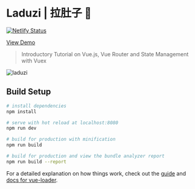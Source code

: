 
# Laduzi | 拉肚子 💩

[![Netlify Status](https://api.netlify.com/api/v1/badges/9c6fce9c-1f08-4813-b0dd-047f1a3ff0ed/deploy-status)](https://app.netlify.com/sites/serene-neumann-393674/deploys)

[View Demo](https://laduzi.netlify.com/)

> Introductory Tutorial on Vue.js, Vue Router and State Management with Vuex

![laduzi](https://user-images.githubusercontent.com/21237954/56430843-42964080-62fa-11e9-8cf9-d89b0bde8d4b.gif)

## Build Setup

``` bash
# install dependencies
npm install

# serve with hot reload at localhost:8080
npm run dev

# build for production with minification
npm run build

# build for production and view the bundle analyzer report
npm run build --report
```

For a detailed explanation on how things work, check out the [guide](http://vuejs-templates.github.io/webpack/) and [docs for vue-loader](http://vuejs.github.io/vue-loader).
